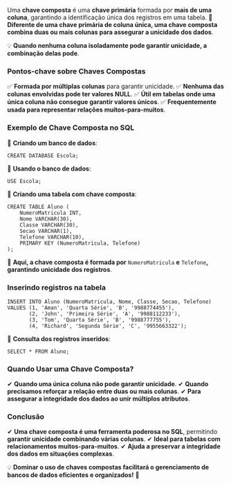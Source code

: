 Uma **chave composta** é uma **chave primária** formada por **mais de uma coluna**, garantindo a identificação única dos registros em uma tabela. 📌 **Diferente de uma chave primária de coluna única, uma chave composta combina duas ou mais colunas para assegurar a unicidade dos dados**.

💡 **Quando nenhuma coluna isoladamente pode garantir unicidade, a combinação delas pode**.

### **Pontos-chave sobre Chaves Compostas**

✅ **Formada por múltiplas colunas** para garantir unicidade. 
✅ **Nenhuma das colunas envolvidas pode ter valores NULL**. 
✅ **Útil em tabelas onde uma única coluna não consegue garantir valores únicos**. 
✅ **Frequentemente usada para representar relações muitos-para-muitos**.

### **Exemplo de Chave Composta no SQL**

📌 **Criando um banco de dados**:

```
CREATE DATABASE Escola;
```

📌 **Usando o banco de dados**:

```
USE Escola;
```

📌 **Criando uma tabela com chave composta**:

```
CREATE TABLE Aluno (
    NumeroMatricula INT, 
    Nome VARCHAR(30), 
    Classe VARCHAR(30), 
    Secao VARCHAR(1), 
    Telefone VARCHAR(10),
    PRIMARY KEY (NumeroMatricula, Telefone)
);
```

📌 **Aqui, a chave composta é formada por** `NumeroMatricula` **e** `Telefone`**, garantindo unicidade dos registros**.

### **Inserindo registros na tabela**

```
INSERT INTO Aluno (NumeroMatricula, Nome, Classe, Secao, Telefone)  
VALUES (1, 'Aman', 'Quarta Série', 'B', '9988774455'),  
       (2, 'John', 'Primeira Série', 'A', '9988112233'),  
       (3, 'Tom', 'Quarta Série', 'B', '9988777755'),  
       (4, 'Richard', 'Segunda Série', 'C', '9955663322');
```

📌 **Consulta dos registros inseridos**:

```
SELECT * FROM Aluno;
```

### **Quando Usar uma Chave Composta?**

✔ **Quando uma única coluna não pode garantir unicidade**. 
✔ **Quando precisamos reforçar a relação entre duas ou mais colunas**. 
✔ **Para assegurar a integridade dos dados ao unir múltiplos atributos**.

### **Conclusão**

✔ **Uma chave composta é uma ferramenta poderosa no SQL**, permitindo **garantir unicidade combinando várias colunas**. 
✔ **Ideal para tabelas com relacionamentos muitos-para-muitos**. 
✔ **Ajuda a preservar a integridade dos dados em situações complexas**.

💡 **Dominar o uso de chaves compostas facilitará o gerenciamento de bancos de dados eficientes e organizados!** 🚀

